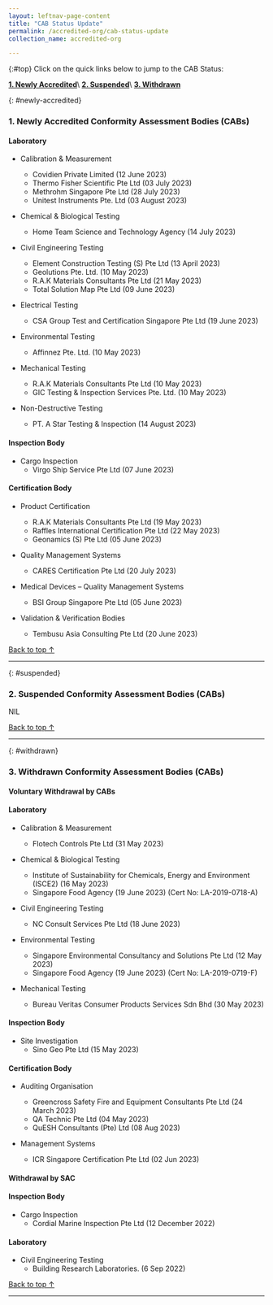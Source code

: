 ```yaml
---
layout: leftnav-page-content
title: "CAB Status Update"
permalink: /accredited-org/cab-status-update
collection_name: accredited-org

---
```


{:#top}
Click on the quick links below to jump to the CAB Status:

**[1. Newly Accredited](#newly-accredited)**\\
**[2. Suspended](#suspended)**\\
**[3. Withdrawn](#withdrawn)**


{: #newly-accredited}
### 1. Newly Accredited Conformity Assessment Bodies (CABs) 
   

#### Laboratory

* Calibration & Measurement
  * Covidien Private Limited (12 June 2023)
  * Thermo Fisher Scientific Pte Ltd (03 July 2023)
  * Methrohm Singapore Pte Ltd (28 July 2023)
  * Unitest Instruments Pte. Ltd (03 August 2023)


* Chemical & Biological Testing
  * Home Team Science and Technology Agency (14 July 2023)


* Civil Engineering Testing
  * Element Construction Testing (S) Pte Ltd (13 April 2023)
  * Geolutions Pte. Ltd. (10 May 2023)
  * R.A.K Materials Consultants Pte Ltd (21 May 2023)
  * Total Solution Map Pte Ltd (09 June 2023)


* Electrical Testing
  * CSA Group Test and Certification Singapore Pte Ltd (19 June 2023)


* Environmental Testing
  * Affinnez Pte. Ltd. (10 May 2023)


* Mechanical Testing
  * R.A.K Materials Consultants Pte Ltd (10 May 2023)
  * GIC Testing & Inspection Services Pte. Ltd. (10 May 2023)


* Non-Destructive Testing
  * PT. A Star Testing & Inspection (14 August 2023)


#### Inspection Body

* Cargo Inspection
  * Virgo Ship Service Pte Ltd (07 June 2023) 


#### Certification Body

* Product Certification
  * R.A.K Materials Consultants Pte Ltd (19 May 2023)
  * Raffles International Certification Pte Ltd (22 May 2023)
  * Geonamics (S) Pte Ltd (05 June 2023)


* Quality Management Systems
  * CARES Certification Pte Ltd (20 July 2023)


* Medical Devices – Quality Management Systems
  * BSI Group Singapore Pte Ltd (05 June 2023)

* Validation & Verification Bodies
  * Tembusu Asia Consulting Pte Ltd (20 June 2023)




[Back to top ↑](#top)

---

{: #suspended}
### 2. Suspended Conformity Assessment Bodies (CABs)

NIL

 
 

[Back to top ↑](#top)

---

{: #withdrawn}
### 3. Withdrawn Conformity Assessment Bodies (CABs)


#### **Voluntary Withdrawal by CABs**

#### Laboratory

* Calibration & Measurement
  * Flotech Controls Pte Ltd (31 May 2023)

* Chemical & Biological Testing
  * Institute of Sustainability for Chemicals, Energy and Environment (ISCE2) (16 May 2023)
  * Singapore Food Agency (19 June 2023) (Cert No: LA-2019-0718-A)

* Civil Engineering Testing
  * NC Consult Services Pte Ltd (18 June 2023)

* Environmental Testing
  * Singapore Environmental Consultancy and Solutions Pte Ltd (12 May 2023)
  * Singapore Food Agency (19 June 2023) (Cert No: LA-2019-0719-F)

* Mechanical Testing
  * Bureau Veritas Consumer Products Services Sdn Bhd (30 May 2023)


#### Inspection Body

* Site Investigation
  * Sino Geo Pte Ltd (15 May 2023)


#### Certification Body

* Auditing Organisation
  * Greencross Safety Fire and Equipment Consultants Pte Ltd (24 March 2023)
  * QA Technic Pte Ltd (04 May 2023) 
  * QuESH Consultants (Pte) Ltd (08  Aug 2023)

* Management Systems
  * ICR Singapore Certification Pte Ltd (02 Jun 2023)


#### **Withdrawal by SAC**

#### Inspection Body

* Cargo Inspection
  * Cordial Marine Inspection Pte Ltd (12 December 2022)


#### Laboratory

* Civil Engineering Testing
  * Building Research Laboratories. (6  Sep 2022)
  
  

[Back to top ↑](#top)

---

